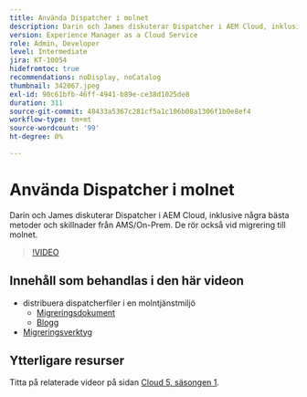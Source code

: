 ```yaml
---
title: Använda Dispatcher i molnet
description: Darin och James diskuterar Dispatcher i AEM Cloud, inklusive några bästa metoder och skillnader från AMS/On-Prem. De rör också vid migrering till molnet.
version: Experience Manager as a Cloud Service
role: Admin, Developer
level: Intermediate
jira: KT-10054
hidefromtoc: true
recommendations: noDisplay, noCatalog
thumbnail: 342067.jpeg
exl-id: 90c61bfb-46ff-4941-b89e-ce38d1025de8
duration: 311
source-git-commit: 48433a5367c281cf5a1c106b08a1306f1b0e8ef4
workflow-type: tm+mt
source-wordcount: '99'
ht-degree: 0%

---
```



# Använda Dispatcher i molnet

Darin och James diskuterar Dispatcher i AEM Cloud, inklusive några bästa metoder och skillnader från AMS/On-Prem. De rör också vid migrering till molnet.

>[!VIDEO](https://video.tv.adobe.com/v/342067?quality=12&learn=on)

## Innehåll som behandlas i den här videon

+ distribuera dispatcherfiler i en molntjänstmiljö
   + [Migreringsdokument](https://experienceleague.adobe.com/docs/experience-manager-cloud-manager/using/getting-started/dispatcher-configurations.html?lang=sv-SE)
   + [Blogg](https://medium.com/adobetech/migrating-a-dispatcher-configuration-from-managed-services-to-aem-as-a-cloud-service-fa8a80d242ee)
+ [Migreringsverktyg](https://github.com/adobe/aio-cli-plugin-aem-cloud-service-migration)

## Ytterligare resurser

Titta på relaterade videor på sidan [Cloud 5, säsongen 1](cloud5-season-1.md).

